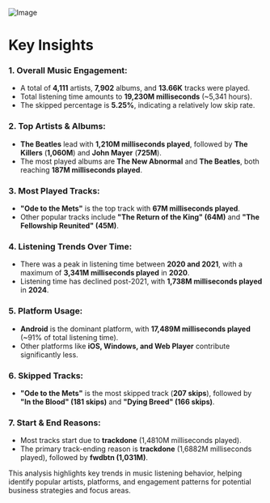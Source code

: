 ![Image](https://github.com/user-attachments/assets/9c068898-189c-47a9-a6ba-313ba234443c)

#               Key Insights             #

### 1. Overall Music Engagement:
   - A total of **4,111** artists, **7,902** albums, and **13.66K** tracks were played.  
   - Total listening time amounts to **19,230M milliseconds** (~5,341 hours).  
   - The skipped percentage is **5.25%**, indicating a relatively low skip rate.  

### 2. Top Artists & Albums:
   - **The Beatles** lead with **1,210M milliseconds played**, followed by **The Killers** (**1,060M**) and **John Mayer** (**725M**).  
   - The most played albums are **The New Abnormal** and **The Beatles**, both reaching **187M milliseconds played**.  

### 3. Most Played Tracks:
   - **"Ode to the Mets"** is the top track with **67M milliseconds played**.  
   - Other popular tracks include **"The Return of the King" (64M)** and **"The Fellowship Reunited" (45M)**.  

### 4. Listening Trends Over Time:
   - There was a peak in listening time between **2020 and 2021**, with a maximum of **3,341M milliseconds played** in **2020**.  
   - Listening time has declined post-2021, with **1,738M milliseconds played** in **2024**.  

### 5. Platform Usage:
   - **Android** is the dominant platform, with **17,489M milliseconds played** (~91% of total listening time).  
   - Other platforms like **iOS, Windows, and Web Player** contribute significantly less.  

### 6. Skipped Tracks:
   - **"Ode to the Mets"** is the most skipped track (**207 skips**), followed by **"In the Blood" (181 skips)** and **"Dying Breed" (166 skips)**.  

### 7. Start & End Reasons:
   - Most tracks start due to **trackdone** (1,4810M milliseconds played).  
   - The primary track-ending reason is **trackdone** (1,6882M milliseconds played), followed by **fwdbtn (1,031M)**.  

This analysis highlights key trends in music listening behavior, helping identify popular artists, platforms, and engagement patterns for potential business strategies and focus areas.
